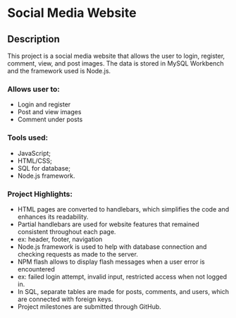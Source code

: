 # Social Media Website

## Description

This project is a social media website that allows the user to login, register, comment, view, and post images. The data is stored in MySQL Workbench and the framework used is Node.js.

### Allows user to:
-	Login and register
-	Post and view images
-	Comment under posts
### Tools used: 
-	JavaScript;
-	HTML/CSS;
-	SQL for database;
-	Node.js framework.
### Project Highlights:
-	HTML pages are converted to handlebars, which simplifies the code and enhances its readability.
-	Partial handlebars are used for website features that remained consistent throughout each page.
 - ex: header, footer, navigation
-	Node.js framework is used to help with database connection and checking requests as made to the server.
-	NPM flash allows to display flash messages when a user error is encountered
 - ex: failed login attempt, invalid input, restricted access when not logged in.
-	In SQL, separate tables are made for posts, comments, and users, which are connected with foreign keys.
-	Project milestones are submitted through GitHub.
